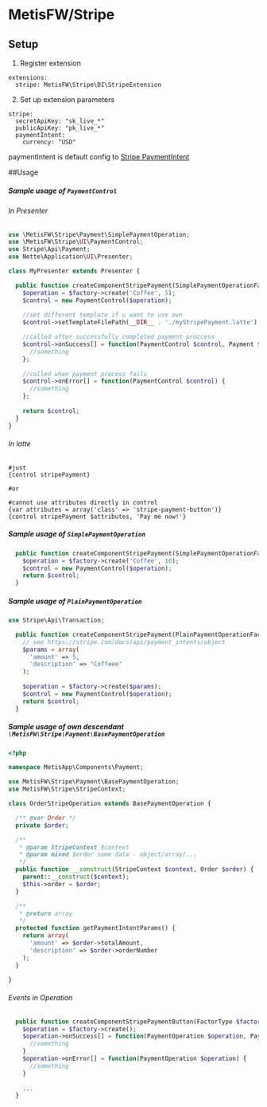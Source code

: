# MetisFW/Stripe

## Setup

1) Register extension
```
extensions:
  stripe: MetisFW\Stripe\DI\StripeExtension
```

2) Set up extension parameters

```neon
stripe:
  secretApiKey: "sk_live_*"
  publicApiKey: "pk_live_*"
  paymentIntent:
    currency: "USD"
```

paymentIntent is default config to [Stripe PaymentIntent](https://stripe.com/docs/api/payment_intents/object)


##Usage

##### Sample usage of `PaymentControl`

###### In Presenter

```php
use \MetisFW\Stripe\Payment\SimplePaymentOperation;
use \MetisFW\Stripe\UI\PaymentControl;
use Stripe\Api\Payment;
use Nette\Application\UI\Presenter;

class MyPresenter extends Presenter {

  public function createComponentStripePayment(SimplePaymentOperationFactory $factory) {
    $operation = $factory->create('Coffee', 5);
    $control = new PaymentControl($operation);
  
    //set different template if u want to use own
    $control->setTemplateFilePath(__DIR__ . './myStripePayment.latte');

    //called after successfully completed payment proccess
    $control->onSuccess[] = function(PaymentControl $control, Payment $paid) {
      //something
    };
  
    //called when payment process fails
    $control->onError[] = function(PaymentControl $control) {
      //something
    };
  
    return $control;
  }
}
```

###### In latte

```latte
#just
{control stripePayment}

#or

#cannot use attributes directly in control
{var attributes = array('class' => 'stripe-payment-button')} 
{control stripePayment $attributes, 'Pay me now!'}
```

##### Sample usage of `SimplePaymentOperation`

```php
  public function createComponentStripePayment(SimplePaymentOperationFactory $factory) {
    $operation = $factory->create('Coffee', 10);
    $control = new PaymentControl($operation);
    return $control;
  }
```

##### Sample usage of `PlainPaymentOperation`

```php
use Stripe\Api\Transaction;

  public function createComponentStripePayment(PlainPaymentOperationFactory $factory) {
    // see https://stripe.com/docs/api/payment_intents/object
    $params = array(
      'amount' => 5,
      'description' => "Coffeee"
    );
  
    $operation = $factory->create($params);
    $control = new PaymentControl($operation);
    return $control;
  }
```

##### Sample usage of own descendant `\MetisFW\Stripe\Payment\BasePaymentOperation`

```php
<?php

namespace MetisApp\Components\Payment;

use MetisFW\Stripe\Payment\BasePaymentOperation;
use MetisFW\Stripe\StripeContext;

class OrderStripeOperation extends BasePaymentOperation {

  /** @var Order */
  private $order;

  /**
   * @param StripeContext $context
   * @param mixed $order some data - object/array/...
   */
  public function __construct(StripeContext $context, Order $order) {
    parent::__construct($context);
    $this->order = $order;
  }

  /**
   * @return array
   */
  protected function getPaymentIntentParams() {
    return array(
      'amount' => $order->totalAmount,
      'description' => $order->orderNumber
    );
  }

}

```

###### Events in Operation
```php
  public function createComponentStripePaymentButton(FactorType $factory) {
    $operation = $factory->create();
    $operation->onSuccess[] = function(PaymentOperation $operation, PaymentIntent $paid) {
      //something
    }
    $operation->onError[] = function(PaymentOperation $operation) {
      //something
    }
    
    ...
  }
```
